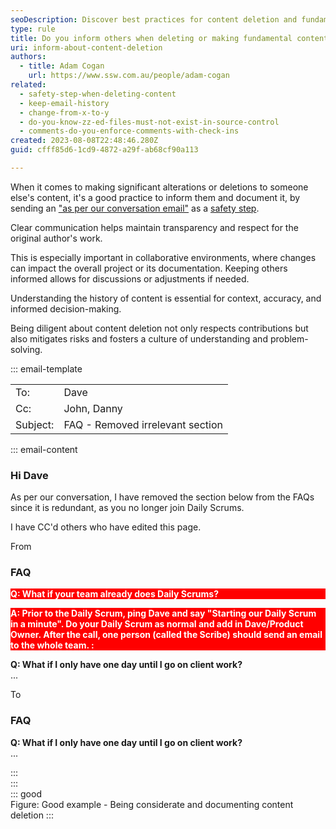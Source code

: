 ```yaml
---
seoDescription: Discover best practices for content deletion and fundamental changes while ensuring clear communication and maintaining respect for original work.
type: rule
title: Do you inform others when deleting or making fundamental content changes?
uri: inform-about-content-deletion
authors:
  - title: Adam Cogan
    url: https://www.ssw.com.au/people/adam-cogan
related:
  - safety-step-when-deleting-content
  - keep-email-history
  - change-from-x-to-y
  - do-you-know-zz-ed-files-must-not-exist-in-source-control
  - comments-do-you-enforce-comments-with-check-ins
created: 2023-08-08T22:48:46.280Z
guid: cfff85d6-1cd9-4872-a29f-ab68cf90a113

---
```


When it comes to making significant alterations or deletions to someone else's content, it's a good practice to inform them and document it, by sending an ["as per our conversation email"](/as-per-our-conversation-emails) as a [safety step](/safety-step-when-deleting-content).

Clear communication helps maintain transparency and respect for the original author's work.

<!--endintro-->

This is especially important in collaborative environments, where changes can impact the overall project or its documentation. Keeping others informed allows for discussions or adjustments if needed.

Understanding the history of content is essential for context, accuracy, and informed decision-making.

Being diligent about content deletion not only respects contributions but also mitigates risks and fosters a culture of understanding and problem-solving.

::: email-template  

|          |     |
| -------- | --- |
| To:      | Dave |
| Cc:      | John, Danny |
| Subject: | FAQ - Removed irrelevant section  |  
::: email-content  

### Hi Dave  

As per our conversation, I have removed the section below from the FAQs since it is redundant, as you no longer join Daily Scrums.

I have CC'd others who have edited this page.

From

### FAQ

<p style="background-color:#ff0000;color:#fff;font-weight:bolder;">
Q: What if your team already does Daily Scrums?  
</p>

<p style="background-color:#ff0000;color:#fff;font-weight:bolder;">
A: Prior to the Daily Scrum, ping Dave and say "Starting our Daily Scrum in a minute". Do your Daily Scrum as normal and add in Dave/Product Owner.
After the call, one person (called the Scribe) should send an email to the whole team.
:</p>

**Q: What if I only have one day until I go on client work?**  
...

To

### FAQ

**Q: What if I only have one day until I go on client work?**  
...

:::  
:::  
::: good  
Figure: Good example - Being considerate and documenting content deletion
:::
